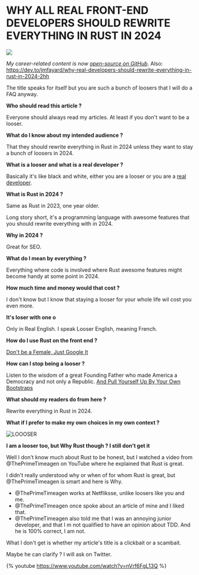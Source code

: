 # WHY ALL REAL FRONT-END DEVELOPERS SHOULD REWRITE EVERYTHING IN RUST IN 2024

![](https://res.cloudinary.com/practicaldev/image/fetch/s--GGrwnTY5--/c_imagga_scale,f_auto,fl_progressive,h_420,q_auto,w_1000/https://dev-to-uploads.s3.amazonaws.com/uploads/articles/ezcnpoar2kbmczujyi1m.png)

 _My career-related content is now [open-source on GitHub](https://github.com/jmfayard/agentdouble.dev)_.
 Also: https://dev.to/jmfayard/why-real-developers-should-rewrite-everything-in-rust-in-2024-2hh
 

The title speaks for itself but you are such a bunch of loosers that I will do a FAQ anyway. 

**Who should read this article ?**

Everyone should always read my articles.
At least if you don't want to be a looser.

**What do I know about my intended audience ?**

That they should rewrite everything in Rust in 2024 unless they want to stay a bunch of loosers in 2024. 

**What is a looser and what is a real developer ?**

Basically it's like black and white, either you are a looser or you are a [real developer](https://en.wikipedia.org/wiki/No_true_Scotsman).

**What is Rust in 2024 ?**

Same as Rust in 2023, one year older. 

Long story short, it's a programming language with awesome features that you should rewrite everything with in 2024.

**Why in 2024 ?**

Great for SEO.

**What do I mean by everything ?**

Everything where code is involved where Rust awesome features might become handy at some point in 2024.

**How much time and money would that cost ?**

I don't know but I know that staying a looser for your whole life wil cost you even more. 

**It's loser with one o**

Only in Real English.
I speak Looser English, meaning French.


**How do I use Rust on the front end ?**

[Don't be a Female, Just Google It](https://dev.to/t/shecoded/top/infinity)

**How can I stop being a looser ?**

Listen to the wisdom of a great Founding Father who made America a Democracy and not only a Republic.
[And Pull Yourself Up By Your Own Bootstraps](https://www.youtube.com/watch?v=3xD8vWQJEok) 

**What should my readers do from here ?**

Rewrite everything in Rust in 2024.

**What if I prefer to make my own choices in my own context ?**

![LOOOSER](https://res.cloudinary.com/practicaldev/image/fetch/s--9Ux5yOyT--/c_limit%2Cf_auto%2Cfl_progressive%2Cq_auto%2Cw_800/https://dev-to-uploads.s3.amazonaws.com/uploads/articles/iivq1sbmgc01pihtyflo.png)

**I am a looser too, but Why Rust though ? I still don't get it**

Well I don't know much about Rust to be honest, but I watched a video from @ThePrimeTimeagen on YouTube where he explained that Rust is great.

I didn't really understood why or when of for whom Rust is great, but @ThePrimeTimeagen is smart and here is Why.

- @ThePrimeTimeagen works at Netfliksse, unlike loosers like you and me.
- @ThePrimeTimeagen once spoke about an article of mine and I liked that.
- @ThePrimeTimeagen also told me that I was an annoying junior developer, and that I m not qualified to have an opinion about TDD. And he is 100% correct, I am not.

What I don't get is whether my article's title is a clickbait or a scambait.

Maybe he can clarify ? I will ask on Twitter.

{% youtube https://www.youtube.com/watch?v=nVrf6FgL13Q %}